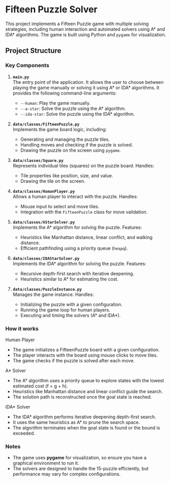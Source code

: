 # Fifteen Puzzle Solver

This project implements a Fifteen Puzzle game with multiple solving strategies, including human interaction and automated solvers using A* and IDA* algorithms. The game is built using Python and `pygame` for visualization.

## Project Structure


### Key Components

1. **`main.py`**  
   The entry point of the application. It allows the user to choose between playing the game manually or solving it using A* or IDA* algorithms. It provides the following command-line arguments:
   - `--human`: Play the game manually.
   - `--a-star`: Solve the puzzle using the A* algorithm.
   - `--ida-star`: Solve the puzzle using the IDA* algorithm.

2. **`data/classes/FifteenPuzzle.py`**  
   Implements the game board logic, including:
   - Generating and managing the puzzle tiles.
   - Handling moves and checking if the puzzle is solved.
   - Drawing the puzzle on the screen using `pygame`.

3. **`data/classes/Square.py`**  
   Represents individual tiles (squares) on the puzzle board. Handles:
   - Tile properties like position, size, and value.
   - Drawing the tile on the screen.

4. **`data/classes/HumanPlayer.py`**  
   Allows a human player to interact with the puzzle. Handles:
   - Mouse input to select and move tiles.
   - Integration with the `FifteenPuzzle` class for move validation.

5. **`data/classes/AStarSolver.py`**  
   Implements the A* algorithm for solving the puzzle. Features:
   - Heuristics like Manhattan distance, linear conflict, and walking distance.
   - Efficient pathfinding using a priority queue (`heapq`).

6. **`data/classes/IDAStarSolver.py`**  
   Implements the IDA* algorithm for solving the puzzle. Features:
   - Recursive depth-first search with iterative deepening.
   - Heuristics similar to A* for estimating the cost.

7. **`data/classes/PuzzleInstance.py`**  
   Manages the game instance. Handles:
   - Initializing the puzzle with a given configuration.
   - Running the game loop for human players.
   - Executing and timing the solvers (A* and IDA*).

### How it works 

Human Player
- The game initializes a FifteenPuzzle board with a given configuration.
- The player interacts with the board using mouse clicks to move tiles.
- The game checks if the puzzle is solved after each move.

A* Solver
- The A* algorithm uses a priority queue to explore states with the lowest estimated cost (f = g + h).
- Heuristics like Manhattan distance and linear conflict guide the search.
- The solution path is reconstructed once the goal state is reached.

IDA* Solver
- The IDA* algorithm performs iterative deepening depth-first search.
- It uses the same heuristics as A* to prune the search space.
- The algorithm terminates when the goal state is found or the bound is exceeded.

### Notes

- The game uses **pygame** for visualization, so ensure you have a graphical environment to run it.
- The solvers are designed to handle the 15-puzzle efficiently, but performance may vary for complex configurations.
  
